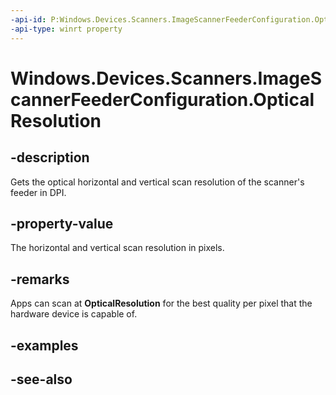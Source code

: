 ```yaml
---
-api-id: P:Windows.Devices.Scanners.ImageScannerFeederConfiguration.OpticalResolution
-api-type: winrt property
---
```


<!-- Property syntax
public Windows.Devices.Scanners.ImageScannerResolution OpticalResolution { get; }
-->

# Windows.Devices.Scanners.ImageScannerFeederConfiguration.OpticalResolution

## -description
Gets the optical horizontal and vertical scan resolution of the scanner's feeder in DPI.

## -property-value
The horizontal and vertical scan resolution in pixels.

## -remarks
Apps can scan at **OpticalResolution** for the best quality per pixel that the hardware device is capable of.

## -examples

## -see-also
